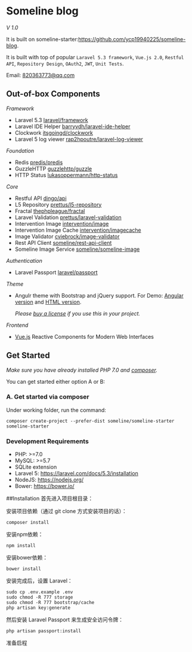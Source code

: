 # Someline blog
_V 1.0_



It is built on someline-starter:https://github.com/ycp19940225/someline-blog.


It is built with top of popular `Laravel 5.3 framework`, `Vue.js 2.0`, `Restful API`, `Repository Design`, `OAuth2`, `JWT`, `Unit Tests`.


Email: 820363773@qq.com 


## Out-of-box Components

*Framework*
- Laravel 5.3 [laravel/framework](https://github.com/laravel/framework)
- Laravel IDE Helper [barryvdh/laravel-ide-helper](https://github.com/barryvdh/laravel-ide-helper)
- Clockwork [itsgoingd/clockwork](https://github.com/itsgoingd/clockwork)
- Laravel 5 log viewer [rap2hpoutre/laravel-log-viewer](https://github.com/rap2hpoutre/laravel-log-viewer)

*Foundation*
- Redis [predis/predis](https://github.com/nrk/predis)
- GuzzleHTTP [guzzlehttp/guzzle](https://github.com/guzzle/guzzle)
- HTTP Status [lukasoppermann/http-status](https://github.com/lukasoppermann/http-status)

*Core*
- Restful API [dingo/api](https://github.com/dingo/api)
- L5 Repository [prettus/l5-repository](https://github.com/andersao/l5-repository)
- Fractal [thephpleague/fractal](https://github.com/thephpleague/fractal)
- Laravel Validation [prettus/laravel-validation](https://github.com/andersao/laravel-validator)
- Intervention Image [intervention/image](http://image.intervention.io/)
- Intervention Image Cache [intervention/imagecache](https://github.com/Intervention/imagecache)
- Image Validator [cviebrock/image-validator](https://github.com/cviebrock/image-validator)
- Rest API Client [someline/rest-api-client](https://github.com/someline/rest-api-client)
- Someline Image Service [someline/someline-image](https://github.com/someline/someline-image)

*Authentication*
- Laravel Passport [laravel/passport](https://laravel.com/docs/5.3/passport)

*Theme*
- Angulr theme with Bootstrap and jQuery support. For Demo: [Angular version](http://flatfull.com/themes/angulr/angular/#/app/dashboard-v1) and [HTML version](http://flatfull.com/themes/angulr/html/).
  
  *Please [buy a license](http://themeforest.net/item/angulr-bootstrap-admin-web-app-with-angularjs/8437259?ref=Flatfull) if you use this in your project.*

*Frontend*
- [Vue.js](https://vuejs.org/) Reactive Components for Modern Web Interfaces

## Get Started

*Make sure you have already installed PHP 7.0 and [composer](https://getcomposer.org/doc/00-intro.md).*

You can get started either option A or B:

### A. Get started via composer

Under working folder, run the command:

```
composer create-project --prefer-dist someline/someline-starter someline-starter
```


### Development Requirements

- PHP: >=7.0
- MySQL: >=5.7
- SQLite extension
- Laravel 5: https://laravel.com/docs/5.3/installation
- NodeJS: https://nodejs.org/
- Bower: https://bower.io/


##Installation
首先进入项目根目录：

安装项目依赖（通过 git clone 方式安装项目的话）：
````
composer install
````
安装npm依赖：
````
npm install
````
安装bower依赖：
````
bower install
````
安装完成后，设置 Laravel：
````
sudo cp .env.example .env
sudo chmod -R 777 storage
sudo chmod -R 777 bootstrap/cache
php artisan key:generate
````

然后安装 Laravel Passport 来生成安全访问令牌：
````
php artisan passport:install
````
准备启程
  
